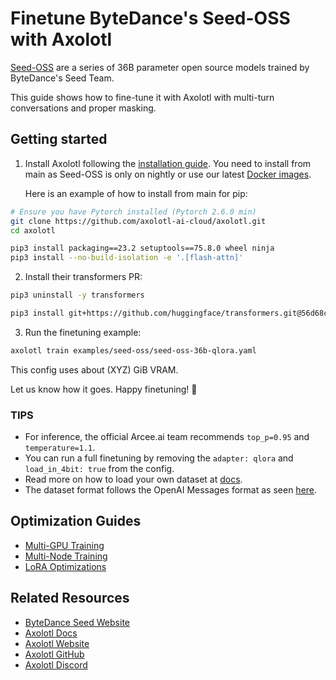 # Finetune ByteDance's Seed-OSS with Axolotl

[Seed-OSS](https://huggingface.co/collections/arcee-ai/afm-45b-68823397c351603014963473) are a series of 36B parameter open source models trained by ByteDance's Seed Team.

This guide shows how to fine-tune it with Axolotl with multi-turn conversations and proper masking.

## Getting started

1. Install Axolotl following the [installation guide](https://docs.axolotl.ai/docs/installation.html). You need to install from main as Seed-OSS is only on nightly or use our latest [Docker images](https://docs.axolotl.ai/docs/docker.html).

    Here is an example of how to install from main for pip:

```bash
# Ensure you have Pytorch installed (Pytorch 2.6.0 min)
git clone https://github.com/axolotl-ai-cloud/axolotl.git
cd axolotl

pip3 install packaging==23.2 setuptools==75.8.0 wheel ninja
pip3 install --no-build-isolation -e '.[flash-attn]'
```

2. Install their transformers PR:

```bash
pip3 uninstall -y transformers

pip3 install git+https://github.com/huggingface/transformers.git@56d68c6706ee052b445e1e476056ed92ac5eb383
```

3. Run the finetuning example:

```bash
axolotl train examples/seed-oss/seed-oss-36b-qlora.yaml
```

This config uses about (XYZ) GiB VRAM.

Let us know how it goes. Happy finetuning! 🚀

### TIPS

- For inference, the official Arcee.ai team recommends `top_p=0.95` and `temperature=1.1`.
- You can run a full finetuning by removing the `adapter: qlora` and `load_in_4bit: true` from the config.
- Read more on how to load your own dataset at [docs](https://docs.axolotl.ai/docs/dataset_loading.html).
- The dataset format follows the OpenAI Messages format as seen [here](https://docs.axolotl.ai/docs/dataset-formats/conversation.html#chat_template).

## Optimization Guides

- [Multi-GPU Training](https://docs.axolotl.ai/docs/multi-gpu.html)
- [Multi-Node Training](https://docs.axolotl.ai/docs/multi-node.html)
- [LoRA Optimizations](https://docs.axolotl.ai/docs/lora_optims.html)

## Related Resources

- [ByteDance Seed Website](https://seed.bytedance.com/)
- [Axolotl Docs](https://docs.axolotl.ai)
- [Axolotl Website](https://axolotl.ai)
- [Axolotl GitHub](https://github.com/axolotl-ai-cloud/axolotl)
- [Axolotl Discord](https://discord.gg/7m9sfhzaf3)
